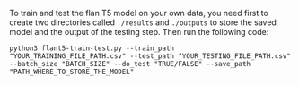 To train and test the flan T5 model on your own data, you need first to create two directories called ```./results``` and ```./outputs``` to store the saved model and the output of the testing step. Then run the following code:

```python3 flant5-train-test.py --train_path "YOUR_TRAINING_FILE_PATH.csv" --test_path "YOUR_TESTING_FILE_PATH.csv" --batch_size "BATCH_SIZE" --do_test "TRUE/FALSE" --save_path "PATH_WHERE_TO_STORE_THE_MODEL" ```
